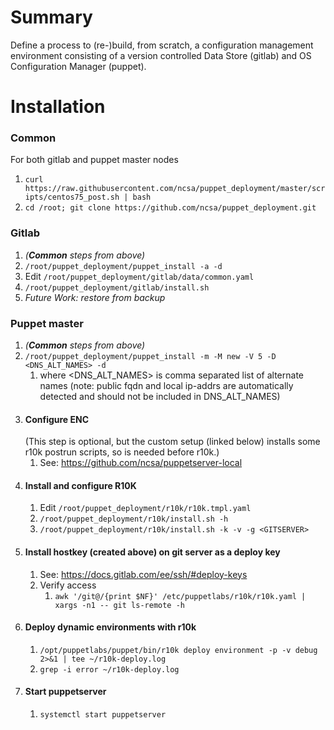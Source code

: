 # Summary
Define a process to (re-)build, from scratch, a configuration management environment consisting of a version controlled Data Store (gitlab) and OS Configuration Manager (puppet).


# Installation
### Common
For both gitlab and puppet master nodes
1. `curl https://raw.githubusercontent.com/ncsa/puppet_deployment/master/scripts/centos75_post.sh | bash`
1. `cd /root; git clone https://github.com/ncsa/puppet_deployment.git`

### Gitlab
1. _(**Common** steps from above)_
1. `/root/puppet_deployment/puppet_install -a -d`
1. Edit `/root/puppet_deployment/gitlab/data/common.yaml`
1. `/root/puppet_deployment/gitlab/install.sh`
1. _Future Work: restore from backup_

### Puppet master
1. _(**Common** steps from above)_
1. `/root/puppet_deployment/puppet_install -m -M new -V 5 -D <DNS_ALT_NAMES> -d`
   1. where <DNS_ALT_NAMES> is comma separated list of alternate names
      (note: public fqdn and local ip-addrs are automatically detected and should
      not be included in DNS_ALT_NAMES)
1. #### Configure ENC
   (This step is optional, but the custom setup (linked below) installs some r10k postrun  scripts, so is needed before r10k.)
   1. See: https://github.com/ncsa/puppetserver-local
1. #### Install and configure R10K
   1. Edit `/root/puppet_deployment/r10k/r10k.tmpl.yaml`
   1. `/root/puppet_deployment/r10k/install.sh -h`
   1. `/root/puppet_deployment/r10k/install.sh -k -v -g <GITSERVER>`
1. #### Install hostkey (created above) on git server as a deploy key
   1. See: https://docs.gitlab.com/ee/ssh/#deploy-keys
   1. Verify access
      1. `awk '/git@/{print $NF}' /etc/puppetlabs/r10k/r10k.yaml | xargs -n1 -- git ls-remote -h`
1. #### Deploy dynamic environments with r10k
   1. `/opt/puppetlabs/puppet/bin/r10k deploy environment -p -v debug 2>&1 | tee ~/r10k-deploy.log`
   1. `grep -i error ~/r10k-deploy.log`
1. #### Start puppetserver
   1. `systemctl start puppetserver`
